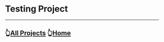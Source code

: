 # Testing Project
----
##  👆[All Projects](https://github.com/pknatic/Android/tree/master) 👆[Home](https://github.com/pknatic)